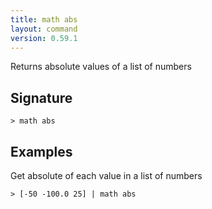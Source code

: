 ```yaml
---
title: math abs
layout: command
version: 0.59.1
---
```


Returns absolute values of a list of numbers

## Signature

```> math abs ```

## Examples

Get absolute of each value in a list of numbers
```shell
> [-50 -100.0 25] | math abs
```

